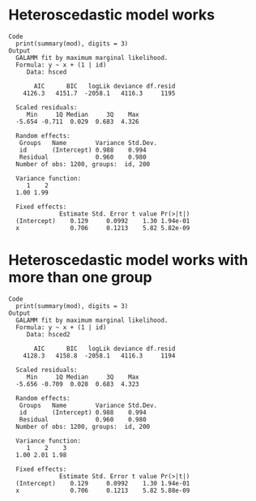 # Heteroscedastic model works

    Code
      print(summary(mod), digits = 3)
    Output
      GALAMM fit by maximum marginal likelihood.
      Formula: y ~ x + (1 | id)
         Data: hsced
      
           AIC      BIC   logLik deviance df.resid 
        4126.3   4151.7  -2058.1   4116.3     1195 
      
      Scaled residuals: 
         Min     1Q Median     3Q    Max 
      -5.654 -0.711  0.029  0.683  4.326 
      
      Random effects:
       Groups   Name        Variance Std.Dev.
       id       (Intercept) 0.988    0.994   
       Residual             0.960    0.980   
      Number of obs: 1200, groups:  id, 200
      
      Variance function:
         1    2 
      1.00 1.99 
      
      Fixed effects:
                  Estimate Std. Error t value Pr(>|t|)
      (Intercept)    0.129     0.0992    1.30 1.94e-01
      x              0.706     0.1213    5.82 5.82e-09
      
      

# Heteroscedastic model works with more than one group

    Code
      print(summary(mod), digits = 3)
    Output
      GALAMM fit by maximum marginal likelihood.
      Formula: y ~ x + (1 | id)
         Data: hsced2
      
           AIC      BIC   logLik deviance df.resid 
        4128.3   4158.8  -2058.1   4116.3     1194 
      
      Scaled residuals: 
         Min     1Q Median     3Q    Max 
      -5.656 -0.709  0.028  0.683  4.323 
      
      Random effects:
       Groups   Name        Variance Std.Dev.
       id       (Intercept) 0.988    0.994   
       Residual             0.960    0.980   
      Number of obs: 1200, groups:  id, 200
      
      Variance function:
         1    2    3 
      1.00 2.01 1.98 
      
      Fixed effects:
                  Estimate Std. Error t value Pr(>|t|)
      (Intercept)    0.129     0.0992    1.30 1.94e-01
      x              0.706     0.1213    5.82 5.88e-09
      
      

